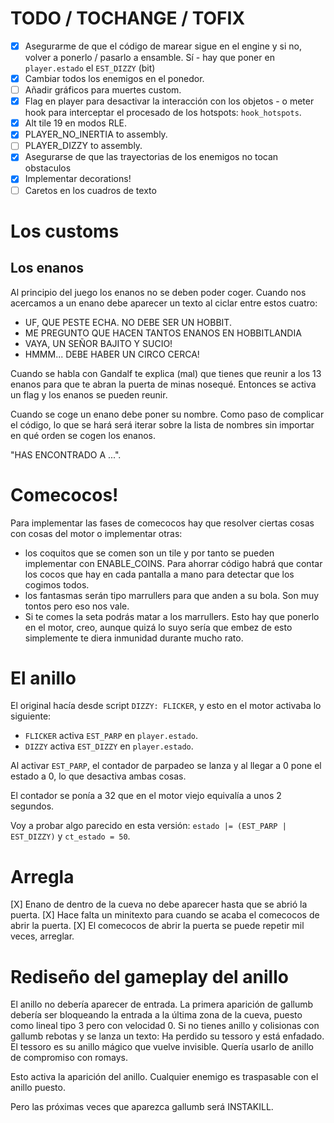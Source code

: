 # TODO / TOCHANGE / TOFIX

- [X] Asegurarme de que el código de marear sigue en el engine y si no, volver a ponerlo / pasarlo a ensamble. Sí - hay que poner en `player.estado` el `EST_DIZZY` (bit)
- [X] Cambiar todos los enemigos en el ponedor.
- [ ] Añadir gráficos para muertes custom.
- [X] Flag en player para desactivar la interacción con los objetos - o meter hook para interceptar el procesado de los hotspots: `hook_hotspots`.
- [X] Alt tile 19 en modos RLE.
- [X] PLAYER_NO_INERTIA to assembly.
- [ ] PLAYER_DIZZY to assembly.
- [X] Asegurarse de que las trayectorias de los enemigos no tocan obstaculos
- [X] Implementar decorations!
- [ ] Caretos en los cuadros de texto

# Los customs

## Los enanos

Al principio del juego los enanos no se deben poder coger. Cuando nos acercamos a un enano debe aparecer un texto al ciclar entre estos cuatro:

- UF, QUE PESTE ECHA. NO DEBE SER UN HOBBIT.
- ME PREGUNTO QUE HACEN TANTOS ENANOS EN HOBBITLANDIA
- VAYA, UN SEÑOR BAJITO Y SUCIO!
- HMMM... DEBE HABER UN CIRCO CERCA!

Cuando se habla con Gandalf te explica (mal) que tienes que reunir a los 13 enanos para que te abran la puerta de minas nosequé. Entonces se activa un flag y los enanos se pueden reunir.

Cuando se coge un enano debe poner su nombre. Como paso de complicar el código, lo que se hará será iterar sobre la lista de nombres sin importar en qué orden se cogen los enanos.

"HAS ENCONTRADO A ...".

# Comecocos!

Para implementar las fases de comecocos hay que resolver ciertas cosas con cosas del motor o implementar otras:

- los coquitos que se comen son un tile y por tanto se pueden implementar con ENABLE_COINS. Para ahorrar código habrá que contar los cocos que hay en cada pantalla a mano para detectar que los cogimos todos.
- los fantasmas serán tipo marrullers para que anden a su bola. Son muy tontos pero eso nos vale.
- Si te comes la seta podrás matar a los marrullers. Esto hay que ponerlo en el motor, creo, aunque quizá lo suyo sería que embez de esto simplemente te diera inmunidad durante mucho rato.

# El anillo

El original hacía desde script `DIZZY: FLICKER`, y esto en el motor activaba lo siguiente:

* `FLICKER` activa `EST_PARP` en `player.estado`.
* `DIZZY` activa `EST_DIZZY` en `player.estado`.

Al activar `EST_PARP`, el contador de parpadeo se lanza y al llegar a 0 pone el estado a 0, lo que desactiva ambas cosas.

El contador se ponía a 32 que en el motor viejo equivalía a unos 2 segundos.

Voy a probar algo parecido en esta versión: `estado |= (EST_PARP | EST_DIZZY)` y `ct_estado = 50`.

# Arregla

[X] Enano de dentro de la cueva no debe aparecer hasta que se abrió la puerta.
[X] Hace falta un minitexto para cuando se acaba el comecocos de abrir la puerta.
[X] El comecocos de abrir la puerta se puede repetir mil veces, arreglar.

# Rediseño del gameplay del anillo

El anillo no debería aparecer de entrada. La primera aparición de gallumb debería ser bloqueando la entrada a la última zona de la cueva, puesto como lineal tipo 3 pero con velocidad 0. Si no tienes anillo y colisionas con gallumb rebotas y se lanza un texto: Ha perdido su tessoro y está enfadado. El tessoro es su anillo mágico que vuelve invisible. Quería usarlo de anillo de compromiso con romays.

Esto activa la aparición del anillo. Cualquier enemigo es traspasable con el anillo puesto.

Pero las próximas veces que aparezca gallumb será INSTAKILL.


